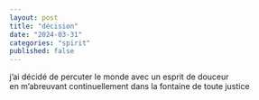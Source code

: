 ```yaml
---
layout: post
title: "décision"
date: "2024-03-31"
categories: "spirit"
published: false
---
```


j’ai décidé de percuter le monde avec un esprit de douceur  
en m’abreuvant continuellement dans la fontaine de toute justice  
